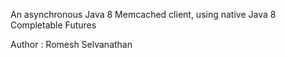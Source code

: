 An asynchronous Java 8 Memcached client, using native Java 8 Completable Futures

Author : Romesh Selvanathan
